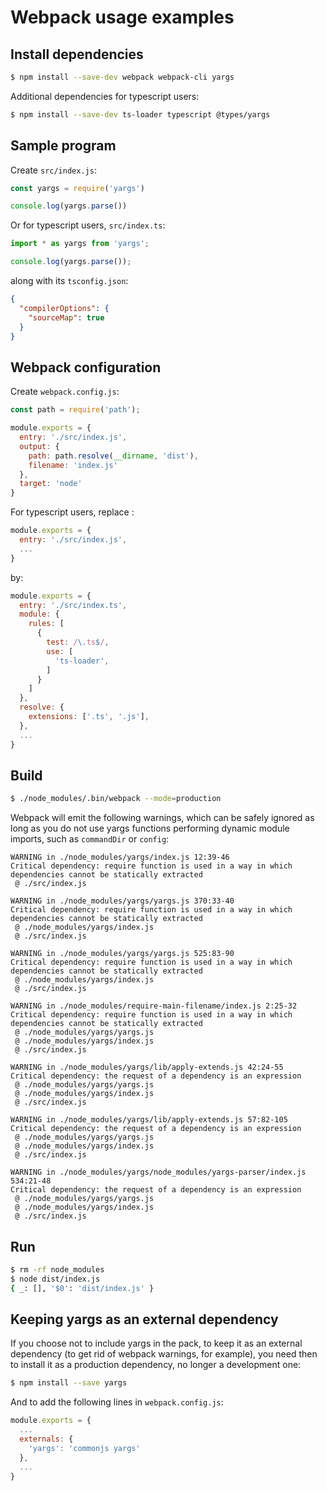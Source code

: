 # Webpack usage examples

## Install dependencies

```bash
$ npm install --save-dev webpack webpack-cli yargs
```

Additional dependencies for typescript users:

```bash
$ npm install --save-dev ts-loader typescript @types/yargs
```

## Sample program

Create `src/index.js`:
```js
const yargs = require('yargs')

console.log(yargs.parse())
```

Or for typescript users, `src/index.ts`:
```ts
import * as yargs from 'yargs';

console.log(yargs.parse());
```

along with its `tsconfig.json`:
```json
{
  "compilerOptions": {
    "sourceMap": true
  }
}
```

## Webpack configuration

Create `webpack.config.js`:
```js
const path = require('path');

module.exports = {
  entry: './src/index.js',
  output: {
    path: path.resolve(__dirname, 'dist'),
    filename: 'index.js'
  },
  target: 'node'
}
```

For typescript users, replace :

```js
module.exports = {
  entry: './src/index.js',
  ...
}
```

by:

```js
module.exports = {
  entry: './src/index.ts',
  module: {
    rules: [
      {
        test: /\.ts$/,
        use: [
          'ts-loader',
        ]
      }
    ]
  },
  resolve: {
    extensions: ['.ts', '.js'],
  },
  ...
}
```

## Build

```bash
$ ./node_modules/.bin/webpack --mode=production
```

Webpack will emit the following warnings, which can be safely ignored as long as you do not use yargs functions performing dynamic module imports, such as `commandDir` or `config`:

```
WARNING in ./node_modules/yargs/index.js 12:39-46
Critical dependency: require function is used in a way in which dependencies cannot be statically extracted
 @ ./src/index.js

WARNING in ./node_modules/yargs/yargs.js 370:33-40
Critical dependency: require function is used in a way in which dependencies cannot be statically extracted
 @ ./node_modules/yargs/index.js
 @ ./src/index.js

WARNING in ./node_modules/yargs/yargs.js 525:83-90
Critical dependency: require function is used in a way in which dependencies cannot be statically extracted
 @ ./node_modules/yargs/index.js
 @ ./src/index.js

WARNING in ./node_modules/require-main-filename/index.js 2:25-32
Critical dependency: require function is used in a way in which dependencies cannot be statically extracted
 @ ./node_modules/yargs/yargs.js
 @ ./node_modules/yargs/index.js
 @ ./src/index.js

WARNING in ./node_modules/yargs/lib/apply-extends.js 42:24-55
Critical dependency: the request of a dependency is an expression
 @ ./node_modules/yargs/yargs.js
 @ ./node_modules/yargs/index.js
 @ ./src/index.js

WARNING in ./node_modules/yargs/lib/apply-extends.js 57:82-105
Critical dependency: the request of a dependency is an expression
 @ ./node_modules/yargs/yargs.js
 @ ./node_modules/yargs/index.js
 @ ./src/index.js

WARNING in ./node_modules/yargs/node_modules/yargs-parser/index.js 534:21-48
Critical dependency: the request of a dependency is an expression
 @ ./node_modules/yargs/yargs.js
 @ ./node_modules/yargs/index.js
 @ ./src/index.js
```

## Run

```bash
$ rm -rf node_modules
$ node dist/index.js
{ _: [], '$0': 'dist/index.js' }
```

## Keeping yargs as an external dependency

If you choose not to include yargs in the pack, to keep it as an external dependency (to get rid of webpack warnings, for example), you need then to install it as a production dependency, no longer a development one:

```bash
$ npm install --save yargs
```

And to add the following lines in `webpack.config.js`:

```js
module.exports = {
  ...
  externals: {
    'yargs': 'commonjs yargs'
  },
  ...
}
```
